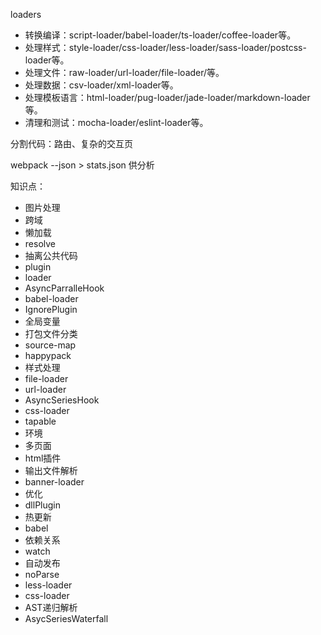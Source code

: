 loaders
- 转换编译：script-loader/babel-loader/ts-loader/coffee-loader等。
- 处理样式：style-loader/css-loader/less-loader/sass-loader/postcss-loader等。
- 处理文件：raw-loader/url-loader/file-loader/等。
- 处理数据：csv-loader/xml-loader等。
- 处理模板语言：html-loader/pug-loader/jade-loader/markdown-loader等。
- 清理和测试：mocha-loader/eslint-loader等。

分割代码：路由、复杂的交互页

webpack --json > stats.json 供分析

知识点：
- 图片处理
- 跨域
- 懒加载
- resolve
- 抽离公共代码
- plugin
- loader
- AsyncParralleHook
- babel-loader
- IgnorePlugin
- 全局变量
- 打包文件分类
- source-map
- happypack
- 样式处理
- file-loader
- url-loader
- AsyncSeriesHook
- css-loader
- tapable
- 环境
- 多页面
- html插件
- 输出文件解析
- banner-loader
- 优化
- dllPlugin
- 热更新
- babel
- 依赖关系
- watch
- 自动发布
- noParse
- less-loader
- css-loader
- AST递归解析
- AsycSeriesWaterfall